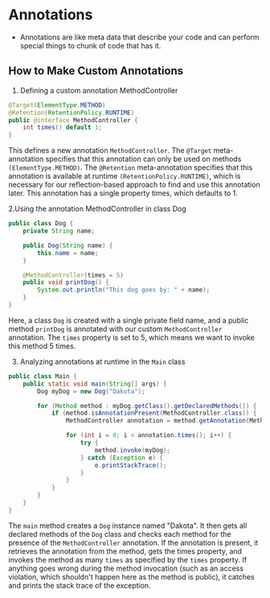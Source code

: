 # Annotations

- Annotations are like meta data that describe your code and can perform special things to chunk of code that has it.

## How to Make Custom Annotations

1. Defining a custom annotation MethodController

```java
@Target(ElementType.METHOD)
@Retention(RetentionPolicy.RUNTIME)
public @interface MethodController {
    int times() default 1;
}
```

This defines a new annotation `MethodController`. The `@Target` meta-annotation specifies that this annotation can only be used on methods `(ElementType.METHOD)`. The `@Retention` meta-annotation specifies that this annotation is available at runtime `(RetentionPolicy.RUNTIME)`, which is necessary for our reflection-based approach to find and use this annotation later. This annotation has a single property times, which defaults to 1.

2.Using the annotation MethodController in class Dog

```java
public class Dog {
    private String name;

    public Dog(String name) {
        this.name = name;
    }

    @MethodController(times = 5)
    public void printDog() {
        System.out.println("This dog goes by: " + name);
    }
}
```

Here, a class `Dog` is created with a single private field name, and a public method `printDog` is annotated with our custom `MethodController `annotation. The `times` property is set to 5, which means we want to invoke this method 5 times.

3. Analyzing annotations at runtime in the `Main` class

```java
public class Main {
    public static void main(String[] args) {
        Dog myDog = new Dog("Dakota");

        for (Method method : myDog.getClass().getDeclaredMethods()) {
            if (method.isAnnotationPresent(MethodController.class)) {
                MethodController annotation = method.getAnnotation(MethodController.class);

                for (int i = 0; i < annotation.times(); i++) {
                    try {
                        method.invoke(myDog);
                    } catch (Exception e) {
                        e.printStackTrace();
                    }
                }
            }
        }
    }
}
```

The `main` method creates a `Dog` instance named "Dakota". It then gets all declared methods of the `Dog` class and checks each method for the presence of the `MethodController` annotation. If the annotation is present, it retrieves the annotation from the method, gets the times property, and invokes the method as many `times` as specified by the `times` property. If anything goes wrong during the method invocation (such as an access violation, which shouldn't happen here as the method is public), it catches and prints the stack trace of the exception.
